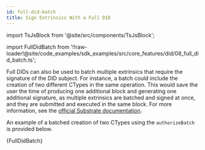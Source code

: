 ```yaml
---
id: full-did-batch
title: Sign Extrinsics With a Full DID
---
```


import TsJsBlock from '@site/src/components/TsJsBlock';

import FullDidBatch from '!!raw-loader!@site/code_examples/sdk_examples/src/core_features/did/08_full_did_batch.ts';

Full DIDs can also be used to batch multiple extrinsics that require the signature of the DID subject.
For instance, a batch could include the creation of two different CTypes in the same operation.
This would save the user the time of producing one additional block and generating one additional signature, as multiple extrinsics are batched and signed at once, and they are submitted and executed in the same block.
For more information, see the [official Substrate documentation](https://paritytech.github.io/substrate/master/pallet_utility/pallet/struct.Pallet.html).

An example of a batched creation of two CTypes using the `authorizeBatch` is provided below.

<TsJsBlock>
  {FullDidBatch}
</TsJsBlock>